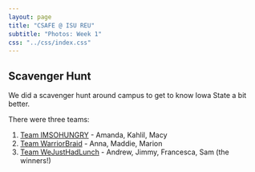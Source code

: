 ```yaml
---
layout: page
title: "CSAFE @ ISU REU"
subtitle: "Photos: Week 1"
css: "../css/index.css"
---
```


## Scavenger Hunt

We did a scavenger hunt around campus to get to know Iowa State a bit better. 

There were three teams:

1. [Team IMSOHUNGRY](sh/ish/ishphotos.html) - Amanda, Kahlil, Macy
2. [Team WarriorBraid](sh/wb) - Anna, Maddie, Marion
3. [Team WeJustHadLunch](sh/wjhl) - Andrew, Jimmy, Francesca, Sam (the winners!)


<!--- 
<script type="text/javascript"
	src="http://slideshow.triptracker.net/slide.js"></script>
<script type="text/javascript">
  var viewer = new PhotoViewer();
  viewer.add('/sh/ish/Bird_is_the_word.jpeg');
  viewer.add('/sh/ish/Bowling_for_Clues.jpeg');
  viewer.add('/sh/ish/Farmhouse_Aesthetic.jpeg');
  viewer.add('/sh/ish/Farmhouse_Aesthetic.jpeg');
</script>
<a href="javascript:void(viewer.show(0))">Slideshow</a>

<div class="slider fade">
					
<div><div class="image"><img src="sh/ish/Bird_is_the_word.jpeg" alt="Team IMSOHUNGRY at Lake Laverne"></div></div>	
<div><div class="image"><img src="sh/ish/Bowling_for_Clues.jpeg" alt="Team IMSOHUNGRY outside the MU bowling alley"></div></div>	
<div><div class="image"><img src="sh/ish/Farmhouse_Aesthetic.jpeg" alt="Team IMSOHUNGRY by the farmhouse"></div></div>
<div><div class="image"><img src="sh/ish/Mystery_Art_12.jpeg" alt="Team IMSOHUNGRY by some campus art"></div></div>
</div>
